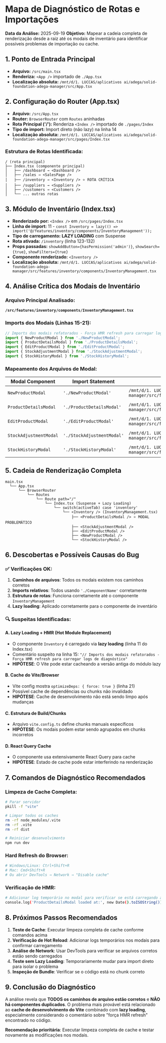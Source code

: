# Mapa de Diagnóstico de Rotas e Importações

**Data da Análise:** 2025-09-19
**Objetivo:** Mapear a cadeia completa de renderização desde a raiz até os modais de inventário para identificar possíveis problemas de importação ou cache.

## 1. Ponto de Entrada Principal

- **Arquivo:** `/src/main.tsx`
- **Renderiza:** `<App />` importado de `./App.tsx`
- **Localização absoluta:** `/mnt/d/1. LUCCAS/aplicativos ai/adega/solid-foundation-adega-manager/src/App.tsx`

## 2. Configuração do Router (App.tsx)

- **Arquivo:** `/src/App.tsx`
- **Router:** `BrowserRouter` com `Routes` aninhadas
- **Rota Principal ('/'):** Renderiza `<Index />` importado de `./pages/Index`
- **Tipo de import:** Import direto (não lazy) na linha 14
- **Localização absoluta:** `/mnt/d/1. LUCCAS/aplicativos ai/adega/solid-foundation-adega-manager/src/pages/Index.tsx`

### Estrutura de Rotas Identificada:
```
/ (rota principal)
├── Index.tsx (componente principal)
│   ├── /dashboard → <Dashboard />
│   ├── /sales → <SalesPage />
│   ├── /inventory → <Inventory /> ⭐ ROTA CRÍTICA
│   ├── /suppliers → <Suppliers />
│   ├── /customers → <Customers />
│   └── ... outras rotas
```

## 3. Módulo de Inventário (Index.tsx)

- **Renderizado por:** `<Index />` em `/src/pages/Index.tsx`
- **Linha de import:** 11 - `const Inventory = lazy(() => import('@/features/inventory/components/InventoryManagement'));`
- **Tipo de carregamento:** **LAZY LOADING** com Suspense
- **Rota ativada:** `/inventory` (linha 123-132)
- **Props passadas:** `showAddButton={hasPermission('admin')}`, `showSearch={true}`, `showFilters={true}`
- **Componente renderizado:** `<Inventory />`
- **Localização absoluta:** `/mnt/d/1. LUCCAS/aplicativos ai/adega/solid-foundation-adega-manager/src/features/inventory/components/InventoryManagement.tsx`

## 4. Análise Crítica dos Modais de Inventário

### Arquivo Principal Analisado:
**`/src/features/inventory/components/InventoryManagement.tsx`**

### Imports dos Modais (Linhas 15-21):

```typescript
// Imports dos modais refatorados - Força HMR refresh para carregar logs de diagnóstico
import { NewProductModal } from './NewProductModal';
import { ProductDetailsModal } from './ProductDetailsModal';
import { EditProductModal } from './EditProductModal';
import { StockAdjustmentModal } from './StockAdjustmentModal';
import { StockHistoryModal } from './StockHistoryModal';
```

### Mapeamento dos Arquivos de Modal:

| Modal Component | Import Statement | Caminho Absoluto Verificado | Status |
|----------------|------------------|------------------------------|---------|
| `NewProductModal` | `'./NewProductModal'` | `/mnt/d/1. LUCCAS/aplicativos ai/adega/solid-foundation-adega-manager/src/features/inventory/components/NewProductModal.tsx` | ✅ EXISTE |
| `ProductDetailsModal` | `'./ProductDetailsModal'` | `/mnt/d/1. LUCCAS/aplicativos ai/adega/solid-foundation-adega-manager/src/features/inventory/components/ProductDetailsModal.tsx` | ✅ EXISTE |
| `EditProductModal` | `'./EditProductModal'` | `/mnt/d/1. LUCCAS/aplicativos ai/adega/solid-foundation-adega-manager/src/features/inventory/components/EditProductModal.tsx` | ✅ EXISTE |
| `StockAdjustmentModal` | `'./StockAdjustmentModal'` | `/mnt/d/1. LUCCAS/aplicativos ai/adega/solid-foundation-adega-manager/src/features/inventory/components/StockAdjustmentModal.tsx` | ✅ EXISTE |
| `StockHistoryModal` | `'./StockHistoryModal'` | `/mnt/d/1. LUCCAS/aplicativos ai/adega/solid-foundation-adega-manager/src/features/inventory/components/StockHistoryModal.tsx` | ✅ EXISTE |

## 5. Cadeia de Renderização Completa

```
main.tsx
  └── App.tsx
      └── BrowserRouter
          └── Routes
              └── Route path="/"
                  └── Index.tsx (Suspense + Lazy Loading)
                      └── switch(activeTab) case 'inventory'
                          └── <Inventory /> (InventoryManagement.tsx)
                              ├── <ProductDetailsModal /> ⭐ MODAL PROBLEMÁTICO
                              ├── <StockAdjustmentModal />
                              ├── <EditProductModal />
                              ├── <NewProductModal />
                              └── <StockHistoryModal />
```

## 6. Descobertas e Possíveis Causas do Bug

### ✅ Verificações OK:
1. **Caminhos de arquivos**: Todos os modais existem nos caminhos corretos
2. **Imports relativos**: Todos usando `'./ComponentName'` corretamente
3. **Estrutura de rotas**: Funciona corretamente até o componente `InventoryManagement`
4. **Lazy loading**: Aplicado corretamente para o componente de inventário

### 🔍 Suspeitas Identificadas:

#### A. **Lazy Loading + HMR (Hot Module Replacement)**
- O componente `Inventory` é carregado via **lazy loading** (linha 11 do Index.tsx)
- Comentário suspeito na linha 15: `"// Imports dos modais refatorados - Força HMR refresh para carregar logs de diagnóstico"`
- **HIPÓTESE**: O Vite pode estar cacheando a versão antiga do módulo lazy

#### B. **Cache do Vite/Browser**
- Vite config mostra `optimizeDeps: { force: true }` (linha 21)
- Possível cache de dependências ou chunks não invalidado
- **HIPÓTESE**: Cache de desenvolvimento não está sendo limpo após mudanças

#### C. **Estrutura de Build/Chunks**
- Arquivo `vite.config.ts` define chunks manuais específicos
- **HIPÓTESE**: Os modais podem estar sendo agrupados em chunks incorretos

#### D. **React Query Cache**
- O componente usa extensivamente React Query para cache
- **HIPÓTESE**: Estado de cache pode estar interferindo na renderização

## 7. Comandos de Diagnóstico Recomendados

### Limpeza de Cache Completa:
```bash
# Parar servidor
pkill -f "vite"

# Limpar todos os caches
rm -rf node_modules/.vite
rm -rf .vite
rm -rf dist

# Reiniciar desenvolvimento
npm run dev
```

### Hard Refresh do Browser:
```bash
# Windows/Linux: Ctrl+Shift+R
# Mac: Cmd+Shift+R
# Ou abrir DevTools → Network → "Disable cache"
```

### Verificação de HMR:
```bash
# Adicionar log temporário no modal para verificar se está carregando a versão correta
console.log('ProductDetailsModal loaded at:', new Date().toISOString());
```

## 8. Próximos Passos Recomendados

1. **Teste de Cache**: Executar limpeza completa de cache conforme comandos acima
2. **Verificação de Hot Reload**: Adicionar logs temporários nos modais para confirmar carregamento
3. **Análise de Network**: Usar DevTools para verificar se arquivos corretos estão sendo carregados
4. **Teste sem Lazy Loading**: Temporariamente mudar para import direto para isolar o problema
5. **Inspeção de Bundle**: Verificar se o código está no chunk correto

## 9. Conclusão do Diagnóstico

A análise revela que **TODOS os caminhos de arquivo estão corretos** e **NÃO há componentes duplicados**. O problema mais provável está relacionado ao **cache de desenvolvimento do Vite** combinado com **lazy loading**, especialmente considerando o comentário sobre "força HMR refresh" encontrado no código.

**Recomendação prioritária**: Executar limpeza completa de cache e testar novamente as modificações nos modais.
